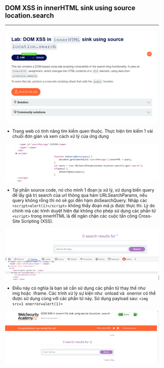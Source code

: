 ## DOM XSS in innerHTML sink using source location.search
***
![](../images/4-1.png)

+ Trang web có tính năng tìm kiếm quen thuộc. Thực hiện tìm kiếm 1 vài chuỗi đơn giản và xem cách xử lý của ứng dụng

![](../images/4-2.png)

+ Tại phần source code, nó cho mình 1 đoạn js xử lý, xử dụng biến query đế lấy giá trị search của url thông qua hàm URLSearchParams, nếu query không rỗng thì nó sẽ gọi đến hàm doSearchQuery. Nhập các  ```<script>alert(1)</script>``` không thấy đoạn mã js được thực thi. Lý do chính mà các trình duyệt hiện đại không cho phép sử dụng các phần tử ```<script>``` trong innerHTML là để ngăn chặn các cuộc tấn công Cross-Site Scripting (XSS).

![](../images/4-3.png) 

+ Điều này có nghĩa là bạn sẽ cần sử dụng các phần tử thay thế như  img hoặc  iframe. Các trình xử lý sự kiện như  onload và  onerror có thể được sử dụng cùng với các phần tử này. Sử dụng payload sau: ```<img src=1 onerror=alert(1)>```

![](../images/4-4.png)
